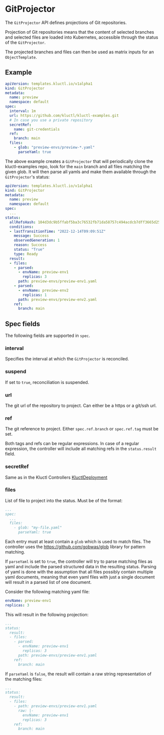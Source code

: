 <!-- This comment is uncommented when auto-synced to www-kluctl.io

---
title: GitProjector
linkTitle: GitProjector
description: GitProjector documentation
weight: 20
---
-->

# GitProjector

The `GitProjector` API defines projections of Git repositories.

Projection of Git repositories means that the content of selected branches and selected files are loaded into Kubernetes,
accessible through the status of the `GitProjector`.

The projected branches and files can then be used as matrix inputs for an `ObjectTemplate`.

## Example

```yaml
apiVersion: templates.kluctl.io/v1alpha1
kind: GitProjector
metadata:
  name: preview
  namespace: default
spec:
  interval: 1m
  url: https://github.com/kluctl/kluctl-examples.git
  # In case you use a private repository
  secretRef:
    name: git-credentials
  ref:
    branch: main
  files:
    - glob: "preview-envs/preview-*.yaml"
      parseYaml: true
```

The above example creates a `GitProjector` that will periodically clone the kluctl-examples repo, look for the `main`
branch and all files matching the given glob. It will then parse all yamls and make them available through the
`GitProjector`'s status:

```yaml
apiVersion: templates.kluctl.io/v1alpha1
kind: GitProjector
metadata:
  name: preview
  namespace: default
spec:
  ...
status:
  allRefsHash: 104d3dc9b5ffabf5ba3c76532fb71da58757c494acdcb7dff3665d256f516612
  conditions:
  - lastTransitionTime: "2022-12-14T09:09:51Z"
    message: Success
    observedGeneration: 1
    reason: Success
    status: "True"
    type: Ready
  result:
  - files:
    - parsed:
      - envName: preview-env1
        replicas: 3
      path: preview-envs/preview-env1.yaml
    - parsed:
      - envName: preview-env2
        replicas: 1
      path: preview-envs/preview-env2.yaml
    ref:
      branch: main
```

## Spec fields

The following fields are supported in `spec`.

### interval

Specifies the interval at which the `GitProjector` is reconciled.

### suspend

If set to `true`, reconciliation is suspended.

### url

The git url of the repository to project. Can either be a https or a git/ssh url.

### ref

The git reference to project. Either `spec.ref.branch` or `spec.ref.tag` must be set.

Both tags and refs can be regular expressions. In case of a regular expression, the controller will include all matching
refs in the `status.result` field.

### secretRef

Same as in the Kluctl Controllers [KluctlDeployment](https://kluctl.io/docs/flux/spec/v1alpha1/kluctldeployment/#git-authentication)

### files

List of file to project into the status. Must be of the format:

```yaml
...
spec:
  ...
  files:
    - glob: "my-file.yaml"
      parseYaml: true
```

Each entry must at least contain a `glob` which is used to match files. The controller uses the https://github.com/gobwas/glob
library for pattern matching.

If `parseYaml` is set to `true`, the controller will try to parse matching files as yaml and include the parsed structured
data in the resulting status. Parsing of yaml is done with the assumption that all files possibly contain multiple yaml
documents, meaning that even yaml files with just a single document will result in a parsed list of one document.

Consider the following matching yaml file:

```yaml
envName: preview-env1
replicas: 3
```

This will result in the following projection:

```yaml
...
status:
  result:
  - files:
    - parsed:
      - envName: preview-env1
        replicas: 3
      path: preview-envs/preview-env1.yaml
    ref:
      branch: main
```

If `parseYaml` is `false`, the result will contain a raw string representation of the matching files:

```yaml
...
status:
  result:
  - files:
    - path: preview-envs/preview-env1.yaml
      raw: |-
        envName: preview-env1
        replicas: 3
    ref:
      branch: main
```
